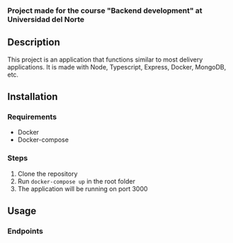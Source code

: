 ### Project made for the course "Backend development" at Universidad del Norte

## Description

This project is an application that functions similar to most delivery applications. It is made with Node, Typescript, Express, Docker, MongoDB, etc.

## Installation 

### Requirements

- Docker
- Docker-compose

### Steps

1. Clone the repository
2. Run `docker-compose up` in the root folder
3. The application will be running on port 3000

## Usage

### Endpoints
